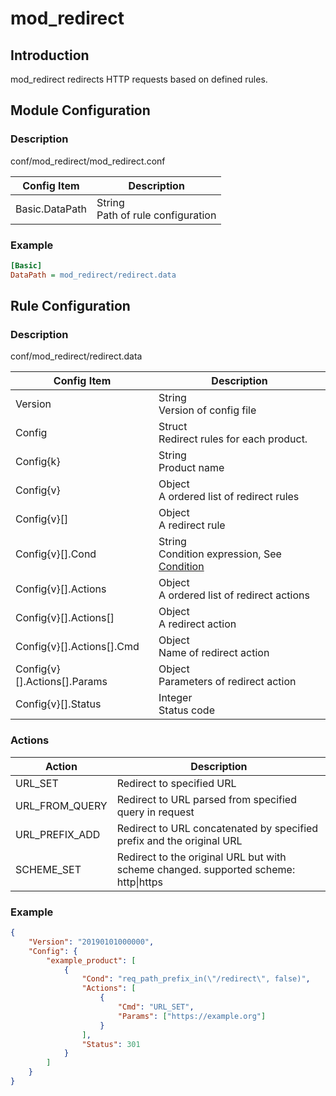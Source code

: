 # mod_redirect

## Introduction

mod_redirect redirects HTTP requests based on defined rules.

## Module Configuration

### Description

conf/mod_redirect/mod_redirect.conf

| Config Item | Description                             |
| ----------- | --------------------------------------- |
| Basic.DataPath | String<br>Path of rule configuration |

### Example

```ini
[Basic]
DataPath = mod_redirect/redirect.data
```

## Rule Configuration

### Description

conf/mod_redirect/redirect.data

| Config Item | Description                                                  |
| ----------- | ------------------------------------------------------------ |
| Version     | String<br>Version of config file                                        |
| Config      | Struct<br>Redirect rules for each product. |
| Config{k}   | String<br>Product name |
| Config{v}   | Object<br>A ordered list of redirect rules |
| Config{v}[] | Object<br>A redirect rule |
| Config{v}[].Cond | String<br>Condition expression, See [Condition](../../condition/condition_grammar.md) |
| Config{v}[].Actions | Object<br>A ordered list of redirect actions |
| Config{v}[].Actions[] | Object<br>A redirect action |
| Config{v}[].Actions[].Cmd | Object<br>Name of redirect action |
| Config{v}[].Actions[].Params | Object<br>Parameters of redirect action |
| Config{v}[].Status | Integer<br>Status code |

### Actions

| Action         | Description                                                                         |
| -------------- | ----------------------------------------------------------------------------------- |
| URL_SET        | Redirect to specified URL                                                           |
| URL_FROM_QUERY | Redirect to URL parsed from specified query in request                              |
| URL_PREFIX_ADD | Redirect to URL concatenated by specified prefix and the original URL               |
| SCHEME_SET     | Redirect to the original URL but with scheme changed. supported scheme: http\|https |
  
### Example

```json
{
    "Version": "20190101000000",
    "Config": {
        "example_product": [
            {
                "Cond": "req_path_prefix_in(\"/redirect\", false)",
                "Actions": [
                    {
                        "Cmd": "URL_SET",
                        "Params": ["https://example.org"]
                    }
                ],
                "Status": 301
            }
        ]
    }
}
```

